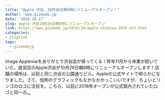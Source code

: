 ```yaml
---
title: "Apple 渋谷、10月26日朝8時にリニューアルオープン！"
author: 'www.gizmodo.jp'
date: '2018-10-17'
slug: apple-渋谷10月26日朝8時にリニューアルオープン
link: https://www.gizmodo.jp/2018/10/apple-shibuya-26th-oct.html
categories:
- bloglink
tags:
  - gizmodojp
---
```


Image:Appleviaiをありがとう渋谷店が帰ってくる！昨年11月から休業が続いていた、直営店のApple渋谷が10月26日朝8時にリニューアルオープンします！店舗の場所は、以前と同じ渋谷の公園通りビル。Appleの公式サイトで明らかになりました。さて、恒例のグラフィックもなかなかかっこいいですが、ちょいとリンゴのロゴに注目を。こちら、以前に2018年オープンが公式案内されていたロゴと同一の[... <i class="fas fa-external-link-alt"></i>](https://www.gizmodo.jp/2018/10/apple-shibuya-26th-oct.html)

